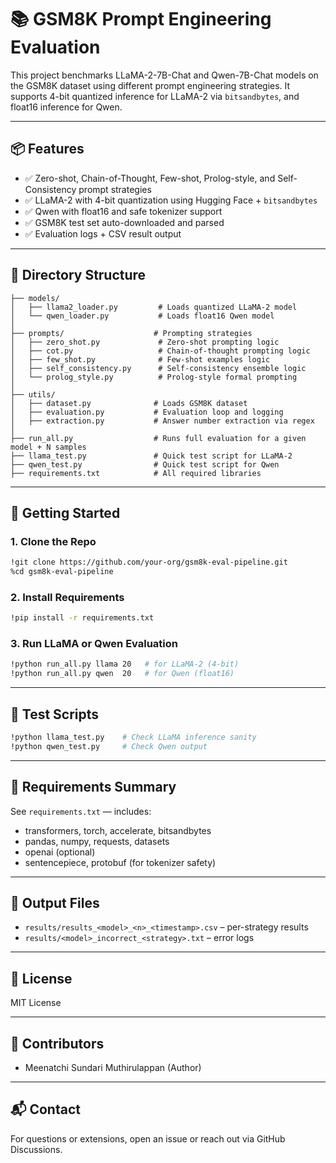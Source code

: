 # 📚 GSM8K Prompt Engineering Evaluation

This project benchmarks LLaMA-2-7B-Chat and Qwen-7B-Chat models on the GSM8K dataset using different prompt engineering strategies. It supports 4-bit quantized inference for LLaMA-2 via `bitsandbytes`, and float16 inference for Qwen.

---

## 📦 Features

* ✅ Zero-shot, Chain-of-Thought, Few-shot, Prolog-style, and Self-Consistency prompt strategies
* ✅ LLaMA-2 with 4-bit quantization using Hugging Face + `bitsandbytes`
* ✅ Qwen with float16 and safe tokenizer support
* ✅ GSM8K test set auto-downloaded and parsed
* ✅ Evaluation logs + CSV result output

---

## 📁 Directory Structure

```
├── models/
│   ├── llama2_loader.py         # Loads quantized LLaMA-2 model
│   └── qwen_loader.py           # Loads float16 Qwen model
│
├── prompts/                    # Prompting strategies
│   ├── zero_shot.py             # Zero-shot prompting logic
│   ├── cot.py                   # Chain-of-thought prompting logic
│   ├── few_shot.py              # Few-shot examples logic
│   ├── self_consistency.py      # Self-consistency ensemble logic
│   └── prolog_style.py          # Prolog-style formal prompting
│
├── utils/
│   ├── dataset.py              # Loads GSM8K dataset
│   ├── evaluation.py           # Evaluation loop and logging
│   ├── extraction.py           # Answer number extraction via regex
│
├── run_all.py                  # Runs full evaluation for a given model + N samples
├── llama_test.py               # Quick test script for LLaMA-2
├── qwen_test.py                # Quick test script for Qwen
├── requirements.txt            # All required libraries
```

---

## 🚀 Getting Started

### 1. Clone the Repo

```bash
!git clone https://github.com/your-org/gsm8k-eval-pipeline.git
%cd gsm8k-eval-pipeline
```

### 2. Install Requirements

```bash
!pip install -r requirements.txt
```

### 3. Run LLaMA or Qwen Evaluation

```bash
!python run_all.py llama 20   # for LLaMA-2 (4-bit)
!python run_all.py qwen  20   # for Qwen (float16)
```

---

## 🧪 Test Scripts

```bash
!python llama_test.py    # Check LLaMA inference sanity
!python qwen_test.py     # Check Qwen output
```

---

## 🧠 Requirements Summary

See `requirements.txt` — includes:

* transformers, torch, accelerate, bitsandbytes
* pandas, numpy, requests, datasets
* openai (optional)
* sentencepiece, protobuf (for tokenizer safety)

---

## 📝 Output Files

* `results/results_<model>_<n>_<timestamp>.csv` – per-strategy results
* `results/<model>_incorrect_<strategy>.txt` – error logs

---

## 📌 License

MIT License

---

## 🤝 Contributors

* Meenatchi Sundari Muthirulappan (Author)
  
---

## 📬 Contact

For questions or extensions, open an issue or reach out via GitHub Discussions.
